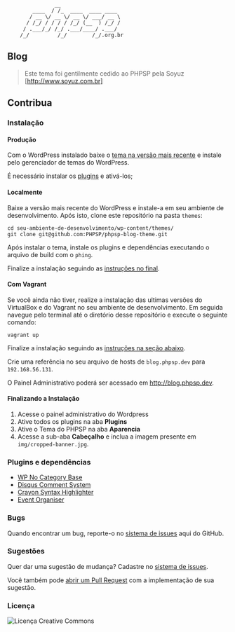                    __
            ____  / /_  ____  ____ ____
           / __ \/ __ \/ __ \/ ___/ __ \
          / /_/ / / / / /_/ (__  ) /_/ /
         / .___/_/ /_/ .___/____/ .___/
        /_/         /_/        /_/.org.br

## Blog

> Este tema foi gentilmente cedido ao PHPSP pela Soyuz
[http://www.soyuz.com.br]

## Contribua

### Instalação

#### Produção 

Com o WordPress instalado baixe o [tema na versão mais recente](https://github.com/PHPSP/phpsp-blog-theme/releases) e instale pelo gerenciador de temas do WordPress.

É necessário instalar os [plugins](#plugins-e-depend%C3%AAncias) e ativá-los;

#### Localmente

Baixe a versão mais recente do WordPress e instale-a em seu ambiente de desenvolvimento. Após isto, clone este repositório na pasta `themes`:

```shell
cd seu-ambiente-de-desenvolvimento/wp-content/themes/
git clone git@github.com:PHPSP/phpsp-blog-theme.git
```

Após instalar o tema, instale os plugins e dependências executando o arquivo de
build com o `phing`.

Finalize a instalação seguindo as [instruções no final](#finalizando-a-instala%C3%A7%C3%A3o).

#### Com Vagrant

Se você ainda não tiver, realize a instalação das ultimas versões do VirtualBox
e do Vagrant no seu ambiente de desenvolvimento. Em seguida navegue pelo
terminal até o diretório desse repositório e execute o seguinte comando:

```shell
vagrant up
```

Finalize a instalação seguindo as [instruções na seção abaixo](#finalizando-a-instala%C3%A7%C3%A3o).

Crie uma referência no seu arquivo de hosts de `blog.phpsp.dev` para `192.168.56.131`.

O Painel Administrativo poderá ser acessado em http://blog.phpsp.dev.

#### Finalizando a Instalação

1. Acesse o painel administrativo do Wordpress
2. Ative todos os plugins na aba **Plugins**
3. Ative o Tema do PHPSP na aba **Aparencia**
4. Acesse a sub-aba **Cabeçalho** e inclua a imagem presente em `img/cropped-banner.jpg`.

### Plugins e dependências

*  [WP No Category Base](https://wordpress.org/plugins/wp-no-category-base/)
*  [Disqus Comment System](https://wordpress.org/plugins/disqus-comment-system/)
*  [Crayon Syntax Highlighter](https://wordpress.org/plugins/crayon-syntax-highlighter/)
*  [Event Organiser](http://wordpress.org/plugins/event-organiser/)

### Bugs

Quando encontrar um bug, reporte-o no [sistema de issues](https://github.com/PHPSP/phpsp-blog-theme/issues) aqui do GitHub.

### Sugestões

Quer dar uma sugestão de mudança? Cadastre no [sistema de issues](https://github.com/PHPSP/phpsp-blog-theme/issues).

Você também pode [abrir um Pull Request](https://github.com/PHPSP/phpsp-blog-theme/pulls) com a implementação de sua sugestão.

### Licença

![Licença Creative Commons](http://i.creativecommons.org/l/by-nc-nd/3.0/88x31.png)

